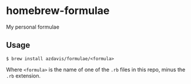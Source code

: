 # homebrew-formulae

My personal formulae

## Usage

```
$ brew install azdavis/formulae/<formula>
```

Where `<formula>` is the name of one of the `.rb` files in this repo, minus the
`.rb` extension.
